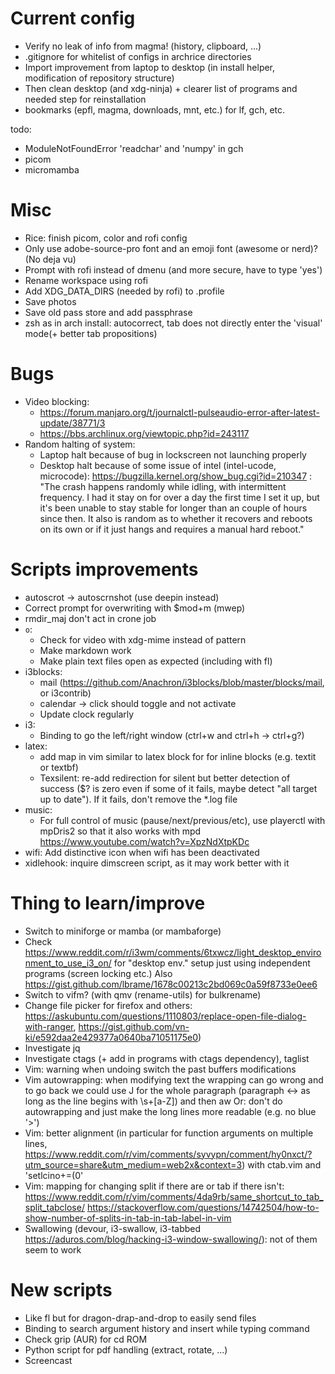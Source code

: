 # Current config
- Verify no leak of info from magma! (history, clipboard, ...)
- .gitignore for whitelist of configs in archrice directories
- Import improvement from laptop to desktop (in install helper, modification of repository structure)
- Then clean desktop (and xdg-ninja) + clearer list of programs and needed step for reinstallation
- bookmarks (epfl, magma, downloads, mnt, etc.) for lf, gch, etc.

todo:
- ModuleNotFoundError 'readchar' and 'numpy' in gch
- picom
- micromamba

# Misc
- Rice: finish picom, color and rofi config
- Only use adobe-source-pro font and an emoji font (awesome or nerd)? (No deja vu)
- Prompt with rofi instead of dmenu (and more secure, have to type 'yes')
- Rename workspace using rofi
- Add XDG_DATA_DIRS (needed by rofi) to .profile
- Save photos
- Save old pass store and add passphrase
- zsh as in arch install: autocorrect, tab does not directly enter the 'visual' mode(+ better tab propositions)

# Bugs
- Video blocking:
	- https://forum.manjaro.org/t/journalctl-pulseaudio-error-after-latest-update/38771/3
	- https://bbs.archlinux.org/viewtopic.php?id=243117
- Random halting of system:
	- Laptop halt because of bug in lockscreen not launching properly
	- Desktop halt because of some issue of intel (intel-ucode, microcode):
		https://bugzilla.kernel.org/show_bug.cgi?id=210347 :
			"The crash happens randomly while idling, with intermittent frequency. I
			had it stay on for over a day the first time I set it up, but it's been unable to stay stable for longer than an couple of
			hours since then. It also is random as to whether it recovers and reboots on its own or if it just hangs and requires a manual
			hard reboot."

# Scripts improvements
- autoscrot -> autoscrnshot (use deepin instead)
- Correct prompt for overwriting with $mod+m (mwep)
- rmdir_maj don't act in crone job
- `o`:
	- Check for video with xdg-mime instead of pattern
	- Make markdown work
	- Make plain text files open as expected (including with fl)
- i3blocks:
	- mail (https://github.com/Anachron/i3blocks/blob/master/blocks/mail, or i3contrib)
	- calendar -> click should toggle and not activate
	- Update clock regularly
- i3:
	- Binding to go the left/right window (ctrl+w and ctrl+h -> ctrl+g?)
- latex:
	- add map in vim similar to latex block for for inline blocks (e.g. textit or textbf)
	- Texsilent: re-add redirection for silent but better detection of success ($? is zero even if some of it fails, maybe detect
	"all target up to date"). If it fails, don't remove the *.log file
- music:
	- For full control of music (pause/next/previous/etc), use playerctl with mpDris2 so that it also works with mpd
		https://www.youtube.com/watch?v=XpzNdXtpKDc
- wifi: Add distinctive icon when wifi has been deactivated
- xidlehook: inquire dimscreen script, as it may work better with it

# Thing to learn/improve
- Switch to miniforge or mamba (or mambaforge)
- Check https://www.reddit.com/r/i3wm/comments/6txwcz/light_desktop_environment_to_use_i3_on/ for "desktop env." setup just using independent programs (screen locking etc.) Also https://gist.github.com/lbrame/1678c00213c2bd069c0a59f8733e0ee6
- Switch to vifm? (with qmv (rename-utils) for bulkrename) 
- Change file picker for firefox and others: https://askubuntu.com/questions/1110803/replace-open-file-dialog-with-ranger, https://gist.github.com/vn-ki/e592daa2e429377a0640ba71051175e0)
- Investigate jq
- Investigate ctags (+ add in programs with ctags dependency), taglist
- Vim: warning when undoing switch the past buffers modifications
- Vim autowrapping: when modifying text the wrapping can go wrong and to go back we could use J for the whole paragraph
	(paragraph <-> as long as the line begins with \s\+[a-Z]) and then <leader>aw
	Or: don't do autowrapping and just make the long lines more readable (e.g. no blue '>')
- Vim: better alignment (in particular for function arguments on multiple lines, https://www.reddit.com/r/vim/comments/syvypn/comment/hy0nxct/?utm_source=share&utm_medium=web2x&context=3) with ctab.vim and 'setlcino+=(0'
- Vim: mapping for changing split if there are or tab if there isn't:
	https://www.reddit.com/r/vim/comments/4da9rb/same_shortcut_to_tab_split_tabclose/
	https://stackoverflow.com/questions/14742504/how-to-show-number-of-splits-in-tab-in-tab-label-in-vim
- Swallowing (devour, i3-swallow, i3-tabbed https://aduros.com/blog/hacking-i3-window-swallowing/): not of them seem to work

# New scripts
- Like fl but for dragon-drap-and-drop to easily send files
- Binding to search argument history and insert while typing command
- Check grip (AUR) for cd ROM
- Python script for pdf handling (extract, rotate, ...)
- Screencast
